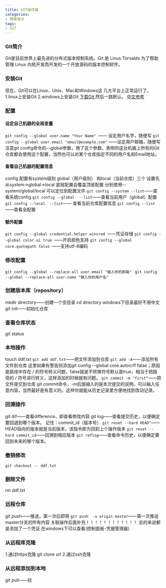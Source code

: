 ```yaml
---
title: GIT操作篇
categories: 
- 博客相关
tags:
- GIT
---
```

### Git简介
Git是目前世界上最先进的分布式版本控制系统。Git 是 Linus Torvalds 为了帮助管理 Linux 内核开发而开发的一个开放源码的版本控制软件。
### 安装Git
现在，Git可以在Linux、Unix、Mac和Windows这
几大平台上正常运行了。
1.linux上安装Git
2.windows上安装Git
 [下载Git](https://git-scm.com/download/),然后一路默认。
 [中文参考]()
### 配置
#### 设定自己机器的全局变量
`git config --global user.name "Your Name" `—— 设定用户名字，随便写
 `git config --global user.email "email@example.com"` ——设定用户邮箱，随便写
注意git config命令的--global参数，用了这个参数，表明你这台机器上所有的Git仓库都会使用这个配置，当然也可以对某个仓库指定不同的用户名和Email地址。

#### 查看自己机器的配置信息
config 配置有system级别 global（用户级别） 和local（当前仓库）三个 设置先从system->global->local  底层配置会覆盖顶层配置 分别使用--system/global/local 可以定位到配置文件
`git config --system --list`——查看系统config
`git config --global  --list`——查看当前用户（global）配置
`git config --local  --list`—— 查看当前仓库配置信息
`git config --list `——查看全配置

#### 额外配置
`git config --global credential.helper wincred `——凭证存储
`git config --global color.ui true `——开启颜色支持
`git config --global core.quotepath false `——支持utf-8编码
### 修改配置
`git config --global --replace-all user.email "输入你的邮箱" `
`git config --global --replace-all user.name "输入你的用户名"`
### 创建版本库（repository）
mkdir directory——创建一个空目录
cd directory
windows下目录最好不用中文
git init——初始化仓库

### 查看仓库状态
git status
### 本地操作
touch ddf.txt
`git add ddf.txt`——把文件添加到仓库
`git add -A`——添加所有文件到仓库
这里如果有警告则添加git config --global core.autocrlf false；原因是路径中存在 / 的符号转义问题，false就是不转换符号默认是true，相当于把路径的 / 符号进行转义，这样添加的时候就有问题。
`git commit -m "first"`——把文件提交到仓库
git commit命令，-m后面输入的是本次提交的说明，可以输入任意内容，当然最好是有意义的，这样你就能从历史记录里方便地找到改动记录。
### 回溯操作
git dif——查看difference，即查看修改内容
git log——查看提交历史，以便确定要回退到哪个版本。
记住：commit_id（版本号）
`git reset --hard HEAD^`——HEAD指向的版本就是当前版本，该指令即为回到上个操作版本
`git reset --hard commit_id`——回溯到相应版本
`git reflog`——查看命令历史，以便确定要回到未来的哪个版本。
### 撤销修改
 `git checkout -- ddf.txt`
### 删除文件
 rm ddf.txt
### 远程仓库
git push——推送，第一次后即用
`git push  -u origin master`——第一次推送master分支的所有内容
关联操作后面补充！！！！！！！！！！！！
总的来说都是添加了一个凭证 在windows下可以查看(控制面板-凭据管理器)
### 从远程库克隆
1.通过https克隆
git clone url
2.通过ssh克隆
### 从远程添加到本地
 git pull——拉